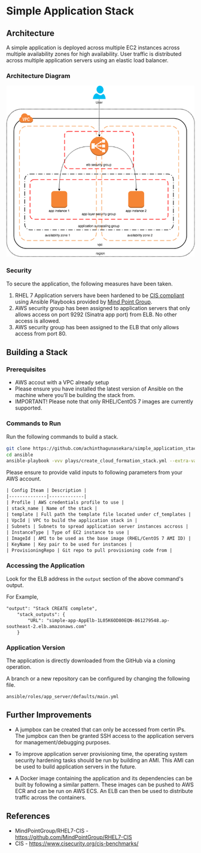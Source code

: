 # Simple Application Stack

## Architecture

A simple application is deployed across multiple EC2 instances across multiple availability zones for high availability. User traffic is distributed across multiple application servers using an elastic load balancer.

### Architecture Diagram

![Simple Application Architecture](images/simple-application.png "Simple Application Architecture")

### Security

To secure the application, the following measures have been taken.

1.	RHEL 7 Application servers have been hardened to be [CIS compliant](https://www.cisecurity.org/cis-benchmarks/) using Ansible Playbooks provided by [Mind Point Group](https://github.com/MindPointGroup/RHEL7-CIS).
2.	AWS security group has been assigned to application servers that only allows access on port 9292 (Sinatra app port) from ELB. No other access is allowed.
3.	AWS security group has been assigned to the ELB that only allows access from port 80.

## Building a Stack

### Prerequisites

* AWS accout with a VPC already setup
* Please ensure you have installed the latest version of Ansible on the machine where you’ll be building the stack from.
* IMPORTANT! Please note that only RHEL/CentOS 7 images are currently supported.

### Commands to Run

Run the following commands to build a stack.

```bash
git clone https://github.com/achinthagunasekara/simple_application_stack.git
cd ansible
ansible-playbook -vvv plays/create_cloud_formation_stack.yml --extra-vars '{"profile": "archie-sandpit", "stack_name": "archie-simpe-application-stack-1", "template": "/Git_Workspace/simple_application_stack/cf_templates/simple_application_stack.yml", "template_parameters": {"VpcId": "vpc-123456", "Subnets": "subnet-123456", "InstanceType": "t2.micro", "ImageId": "ami-67589505", "KeyName": "archie-sandpit", "ProvisioningRepo": "https://github.com/achinthagunasekara/simple_application_stack.git"}}'
```

Please ensure to provide valid inputs to following parameters from your AWS account.

```
| Config Iteam | Description |
|--------------|-------------|
| Profile | AWS credentials profile to use |
| stack_name | Name of the stack |
| template | Full path the template file located under cf_templates |
| VpcId | VPC to build the application stack in |
| Subnets | Subnets to spread application server instances accross |
| InstanceType | Type of EC2 instance to use |
| ImageId | AMI to be used as the base image (RHEL/CentOS 7 AMI ID) |
| KeyName | Key pair to be used for instances |
| ProvisioningRepo | Git repo to pull provisioning code from |
```

### Accessing the Application

Look for the ELB address in the `output` section of the above command's output.

For Example,

```
"output": "Stack CREATE complete",
    "stack_outputs": {
        "URL": "simple-app-AppElb-1L05K6OD80EQN-861279548.ap-southeast-2.elb.amazonaws.com"
    }
```

### Application Version

The application is directly downloaded from the GitHub via a cloning operation.

A branch or a new repository can be configured by changing the following file.

```
ansible/roles/app_server/defaults/main.yml
```

## Further Improvements

* A jumpbox can be created that can only be accessed from certin IPs. The jumpbox can then be granted SSH access to the application servers for management/debugging purposes.

* To improve application server provisioning time, the operating system security hardening tasks should be run by building an AMI. This AMI can be used to build application servers in the future.

* A Docker image containing the application and its dependencies can be built by following a similar pattern. These images can be pushed to AWS ECR and can be run on AWS ECS. An ELB can then be used to distribute traffic across the containers.

## References 

* MindPointGroup/RHEL7-CIS - https://github.com/MindPointGroup/RHEL7-CIS
* CIS - https://www.cisecurity.org/cis-benchmarks/
